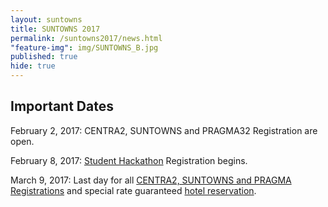```yaml
---
layout: suntowns
title: SUNTOWNS 2017
permalink: /suntowns2017/news.html
"feature-img": img/SUNTOWNS_B.jpg
published: true
hide: true
---
```


## Important Dates

February 2, 2017: CENTRA2, SUNTOWNS and PRAGMA32 Registration are open.

February 8, 2017: [Student Hackathon](http://www.globalcentra.org/suntowns2017/news.html) Registration begins.

March 9, 2017: Last day for all [CENTRA2, SUNTOWNS and PRAGMA Registrations](http://www.globalcentra.org/suntowns2017/registration.html) and special rate guaranteed <a href="http://www.globalcentra.org/centra2/venue.html" target="_blank">hotel reservation</a>. 
